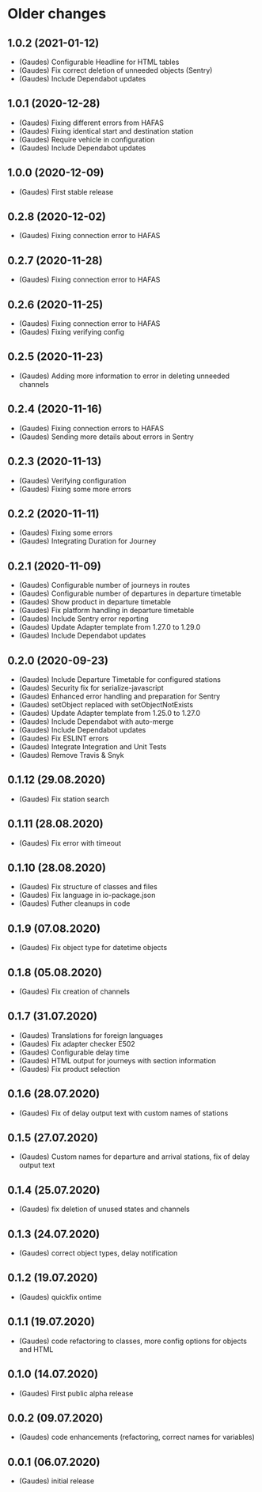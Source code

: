 # Older changes
## 1.0.2 (2021-01-12)
* (Gaudes) Configurable Headline for HTML tables
* (Gaudes) Fix correct deletion of unneeded objects (Sentry)
* (Gaudes) Include Dependabot updates

## 1.0.1 (2020-12-28)
* (Gaudes) Fixing different errors from HAFAS
* (Gaudes) Fixing identical start and destination station
* (Gaudes) Require vehicle in configuration
* (Gaudes) Include Dependabot updates

## 1.0.0 (2020-12-09)
* (Gaudes) First stable release

## 0.2.8 (2020-12-02)
* (Gaudes) Fixing connection error to HAFAS

## 0.2.7 (2020-11-28)
* (Gaudes) Fixing connection error to HAFAS

## 0.2.6 (2020-11-25)
* (Gaudes) Fixing connection error to HAFAS
* (Gaudes) Fixing verifying config

## 0.2.5 (2020-11-23)
* (Gaudes) Adding more information to error in deleting unneeded channels

## 0.2.4 (2020-11-16)
* (Gaudes) Fixing connection errors to HAFAS
* (Gaudes) Sending more details about errors in Sentry

## 0.2.3 (2020-11-13)
* (Gaudes) Verifying configuration
* (Gaudes) Fixing some more errors

## 0.2.2 (2020-11-11)
* (Gaudes) Fixing some errors
* (Gaudes) Integrating Duration for Journey

## 0.2.1 (2020-11-09)
* (Gaudes) Configurable number of journeys in routes
* (Gaudes) Configurable number of departures in departure timetable
* (Gaudes) Show product in departure timetable
* (Gaudes) Fix platform handling in departure timetable
* (Gaudes) Include Sentry error reporting
* (Gaudes) Update Adapter template from 1.27.0 to 1.29.0
* (Gaudes) Include Dependabot updates

## 0.2.0 (2020-09-23)
* (Gaudes) Include Departure Timetable for configured stations
* (Gaudes) Security fix for serialize-javascript
* (Gaudes) Enhanced error handling and preparation for Sentry
* (Gaudes) setObject replaced with setObjectNotExists
* (Gaudes) Update Adapter template from 1.25.0 to 1.27.0
* (Gaudes) Include Dependabot with auto-merge
* (Gaudes) Include Dependabot updates
* (Gaudes) Fix ESLINT errors
* (Gaudes) Integrate Integration and Unit Tests
* (Gaudes) Remove Travis & Snyk

## 0.1.12 (29.08.2020)
* (Gaudes) Fix station search

## 0.1.11 (28.08.2020)
* (Gaudes) Fix error with timeout

## 0.1.10 (28.08.2020)
* (Gaudes) Fix structure of classes and files
* (Gaudes) Fix language in io-package.json
* (Gaudes) Futher cleanups in code

## 0.1.9 (07.08.2020)
* (Gaudes) Fix object type for datetime objects

## 0.1.8 (05.08.2020)
* (Gaudes) Fix creation of channels

## 0.1.7 (31.07.2020)
* (Gaudes) Translations for foreign languages
* (Gaudes) Fix adapter checker E502
* (Gaudes) Configurable delay time
* (Gaudes) HTML output for journeys with section information
* (Gaudes) Fix product selection

## 0.1.6 (28.07.2020)
* (Gaudes) Fix of delay output text with custom names of stations

## 0.1.5 (27.07.2020)
* (Gaudes) Custom names for departure and arrival stations, fix of delay output text

## 0.1.4 (25.07.2020)
* (Gaudes) fix deletion of unused states and channels

## 0.1.3 (24.07.2020)
* (Gaudes) correct object types, delay notification

## 0.1.2 (19.07.2020)
* (Gaudes) quickfix ontime

## 0.1.1 (19.07.2020)
* (Gaudes) code refactoring to classes, more config options for objects and HTML

## 0.1.0 (14.07.2020)
* (Gaudes) First public alpha release

## 0.0.2 (09.07.2020)
* (Gaudes) code enhancements (refactoring, correct names for variables)

## 0.0.1 (06.07.2020)
* (Gaudes) initial release

